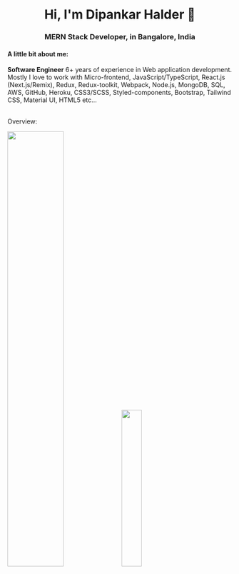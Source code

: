 <h1 align="center">Hi, I'm Dipankar Halder 👋</h1>
<h3 align="center">MERN Stack Developer, in Bangalore, India</h3>

#### A little bit about me:

**Software Engineer** 6+ years of experience in Web application development. Mostly I love to work with Micro-frontend, JavaScript/TypeScript, React.js (Next.js/Remix), Redux, Redux-toolkit, Webpack, Node.js, MongoDB, SQL, AWS, GitHub, Heroku, CSS3/SCSS, Styled-components, Bootstrap, Tailwind CSS, Material UI, HTML5 etc...
<br/>
<br/>
<summary>Overview:</summary>
<p align="left">
  <img width="50%" src="https://github-readme-stats.vercel.app/api?username=DipankarHalder&show_icons=true">
  <img width="30%" src="https://github-readme-stats.vercel.app/api/top-langs/?username=DipankarHalder&count_icons=true">
</p>




